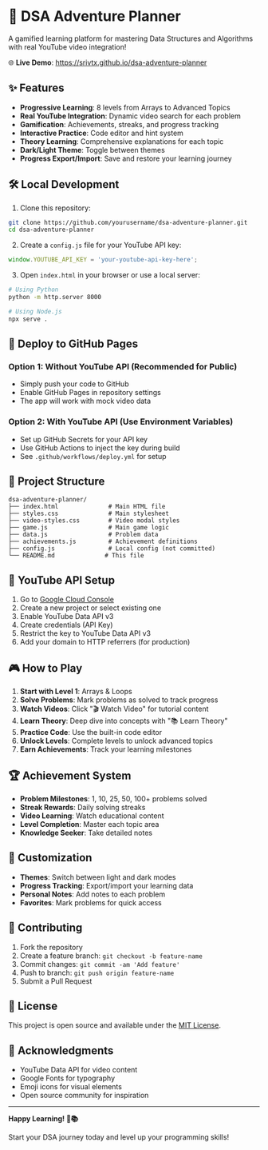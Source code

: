 # 🚀 DSA Adventure Planner

A gamified learning platform for mastering Data Structures and Algorithms with real YouTube video integration!

🌐 **Live Demo**: https://srivtx.github.io/dsa-adventure-planner

## ✨ Features

- **Progressive Learning**: 8 levels from Arrays to Advanced Topics
- **Real YouTube Integration**: Dynamic video search for each problem
- **Gamification**: Achievements, streaks, and progress tracking
- **Interactive Practice**: Code editor and hint system
- **Theory Learning**: Comprehensive explanations for each topic
- **Dark/Light Theme**: Toggle between themes
- **Progress Export/Import**: Save and restore your learning journey

## 🛠️ Local Development

1. Clone this repository:
```bash
git clone https://github.com/yourusername/dsa-adventure-planner.git
cd dsa-adventure-planner
```

2. Create a `config.js` file for your YouTube API key:
```javascript
window.YOUTUBE_API_KEY = 'your-youtube-api-key-here';
```

3. Open `index.html` in your browser or use a local server:
```bash
# Using Python
python -m http.server 8000

# Using Node.js
npx serve .
```

## 🚀 Deploy to GitHub Pages

### Option 1: Without YouTube API (Recommended for Public)
- Simply push your code to GitHub
- Enable GitHub Pages in repository settings
- The app will work with mock video data

### Option 2: With YouTube API (Use Environment Variables)
- Set up GitHub Secrets for your API key
- Use GitHub Actions to inject the key during build
- See `.github/workflows/deploy.yml` for setup

## 📁 Project Structure

```
dsa-adventure-planner/
├── index.html              # Main HTML file
├── styles.css              # Main stylesheet
├── video-styles.css        # Video modal styles
├── game.js                 # Main game logic
├── data.js                 # Problem data
├── achievements.js         # Achievement definitions
├── config.js               # Local config (not committed)
└── README.md              # This file
```

## 🔑 YouTube API Setup

1. Go to [Google Cloud Console](https://console.cloud.google.com/)
2. Create a new project or select existing one
3. Enable YouTube Data API v3
4. Create credentials (API Key)
5. Restrict the key to YouTube Data API v3
6. Add your domain to HTTP referrers (for production)

## 🎮 How to Play

1. **Start with Level 1**: Arrays & Loops
2. **Solve Problems**: Mark problems as solved to track progress
3. **Watch Videos**: Click "🎬 Watch Video" for tutorial content
4. **Learn Theory**: Deep dive into concepts with "📚 Learn Theory"
5. **Practice Code**: Use the built-in code editor
6. **Unlock Levels**: Complete levels to unlock advanced topics
7. **Earn Achievements**: Track your learning milestones

## 🏆 Achievement System

- **Problem Milestones**: 1, 10, 25, 50, 100+ problems solved
- **Streak Rewards**: Daily solving streaks
- **Video Learning**: Watch educational content
- **Level Completion**: Master each topic area
- **Knowledge Seeker**: Take detailed notes

## 🎨 Customization

- **Themes**: Switch between light and dark modes
- **Progress Tracking**: Export/import your learning data
- **Personal Notes**: Add notes to each problem
- **Favorites**: Mark problems for quick access

## 🤝 Contributing

1. Fork the repository
2. Create a feature branch: `git checkout -b feature-name`
3. Commit changes: `git commit -am 'Add feature'`
4. Push to branch: `git push origin feature-name`
5. Submit a Pull Request

## 📄 License

This project is open source and available under the [MIT License](LICENSE).

## 🙏 Acknowledgments

- YouTube Data API for video content
- Google Fonts for typography
- Emoji icons for visual elements
- Open source community for inspiration

---

**Happy Learning! 🚀📚**

Start your DSA journey today and level up your programming skills!
